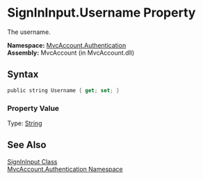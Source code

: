 SignInInput.Username Property
=============================
The username.

**Namespace:** [MvcAccount.Authentication][1]  
**Assembly:** MvcAccount (in MvcAccount.dll)

Syntax
------

```csharp
public string Username { get; set; }
```

### Property Value
Type: [String][2]

See Also
--------
[SignInInput Class][3]  
[MvcAccount.Authentication Namespace][1]  

[1]: ../README.md
[2]: http://msdn.microsoft.com/en-us/library/s1wwdcbf
[3]: README.md